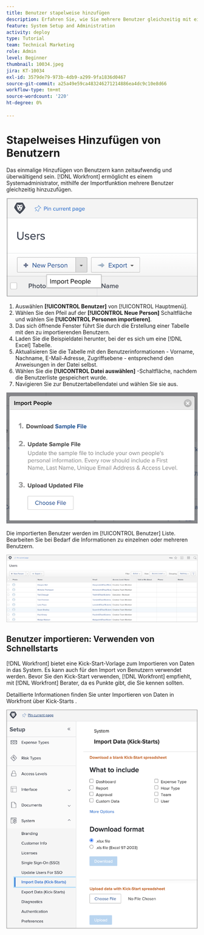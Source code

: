 ```yaml
---
title: Benutzer stapelweise hinzufügen
description: Erfahren Sie, wie Sie mehrere Benutzer gleichzeitig mit einer Tabelle für eine Kick-Start-Vorlage hinzufügen.
feature: System Setup and Administration
activity: deploy
type: Tutorial
team: Technical Marketing
role: Admin
level: Beginner
thumbnail: 10034.jpeg
jira: KT-10034
exl-id: 3579de79-973b-4db9-a299-9fa1836d0467
source-git-commit: a25a49e59ca483246271214886ea4dc9c10e8d66
workflow-type: tm+mt
source-wordcount: '220'
ht-degree: 0%

---
```


# Stapelweises Hinzufügen von Benutzern

Das einmalige Hinzufügen von Benutzern kann zeitaufwendig und überwältigend sein. [!DNL Workfront] ermöglicht es einem Systemadministrator, mithilfe der Importfunktion mehrere Benutzer gleichzeitig hinzuzufügen.

![[!UICONTROL Personen importieren] Menüoption](assets/admin-fund-adding-users-5.png)

1. Auswählen **[!UICONTROL Benutzer]** von [!UICONTROL Hauptmenü].
1. Wählen Sie den Pfeil auf der **[!UICONTROL Neue Person]** Schaltfläche und wählen Sie **[!UICONTROL Personen importieren]**.
1. Das sich öffnende Fenster führt Sie durch die Erstellung einer Tabelle mit den zu importierenden Benutzern.
1. Laden Sie die Beispieldatei herunter, bei der es sich um eine [!DNL Excel] Tabelle.
1. Aktualisieren Sie die Tabelle mit den Benutzerinformationen - Vorname, Nachname, E-Mail-Adresse, Zugriffsebene - entsprechend den Anweisungen in der Datei selbst.
1. Wählen Sie die **[!UICONTROL Datei auswählen]** -Schaltfläche, nachdem die Benutzerliste gespeichert wurde.
1. Navigieren Sie zur Benutzertabellendatei und wählen Sie sie aus.

![Fenster &quot;Personen importieren&quot;](assets/admin-fund-adding-users-6.png)

Die importierten Benutzer werden im [!UICONTROL Benutzer] Liste. Bearbeiten Sie bei Bedarf die Informationen zu einzelnen oder mehreren Benutzern.

![Benutzerliste](assets/admin-fund-adding-users-7.png)

## Benutzer importieren: Verwenden von Schnellstarts

[!DNL Workfront] bietet eine Kick-Start-Vorlage zum Importieren von Daten in das System. Es kann auch für den Import von Benutzern verwendet werden. Bevor Sie den Kick-Start verwenden, [!DNL Workfront] empfiehlt, mit [!DNL Workfront] Berater, da es Punkte gibt, die Sie kennen sollten.

<!---
paragraph below needs URL to article
--->

Detaillierte Informationen finden Sie unter Importieren von Daten in Workfront über Kick-Starts .

![[!UICONTROL Daten importieren] ([!UICONTROL Kick-Starts]) in [!UICONTROL Einrichtung] area](assets/admin-fund-adding-users-8.png)

<!--
Learn more URLs
Import users
Import data into Workfront via Kick-Starts
-->
